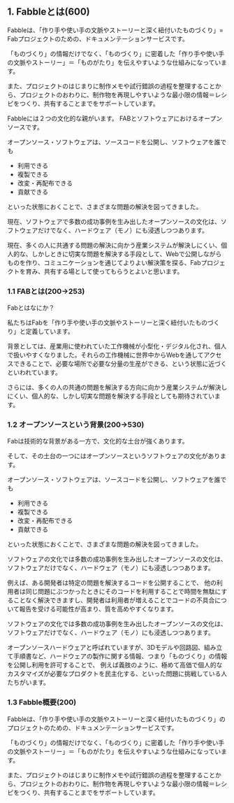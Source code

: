 ## 1. Fabbleとは(600)
Fabbleは、「作り手や使い手の文脈やストーリーと深く紐付いたものづくり」= Fabプロジェクトのための、ドキュメンテーションサービスです。

「ものづくり」の情報だけでなく、「ものづくり」に密着した「作り手や使い手の文脈やストーリー」＝「ものがたり」を伝えやすいような仕組みになっています。

また、プロジェクトのはじまりに制作メモや試行錯誤の過程を整理することから、プロジェクトのおわりに、制作物を再現しやすいような最小限の情報＝レシピをつくり、共有することまでをサポートしています。

Fabbleには２つの文化的な親がいます。
FABとソフトウェアにおけるオープンソースです。

オープンソース・ソフトウェアは、ソースコードを公開し、ソフトウェアを誰でも
* 利用できる
* 複製できる
* 改変・再配布できる
* 貢献できる

といった状態におくことで、さまざまな問題の解決を図ってきました。

現在、ソフトウェアで多数の成功事例を生み出したオープンソースの文化は、ソフトウェアだけでなく、ハードウェア（モノ）にも浸透しつつあります。

現在、多くの人に共通する問題の解決に向かう産業システムが解決しにくい、個人的な、しかしときに切実な問題を解決する手段として、Webで公開しながらものを作り、コミュニケーションを通じてよりよい解決策を探る、Fabプロジェクトを育み、共有する場として使ってもらうとよいと思います。

### 1.1 FABとは(200→253)

Fabとはなにか？

私たちはFabを「作り手や使い手の文脈やストーリーと深く紐付いたものづくり」と定義しています。

背景としては、産業用に使われていた工作機械が小型化・デジタル化され、個人で扱いやすくなりました。それらの工作機械に世界中からWebを通してアクセスできることで、必要な場所で必要な分量の生産ができる、という状態に近づくといわれています。

さらには、多くの人の共通の問題を解決する方向に向かう産業システムが解決しにくい、個人的な、しかし切実な問題を解決する手段としても期待されています。

### 1.2 オープンソースという背景(200→530)
Fabは技術的な背景がある一方で、文化的な土台が強くあります。

そして、その土台の一つにはオープンソースというソフトウェアの文化があります。

オープンソース・ソフトウェアは、ソースコードを公開し、ソフトウェアを誰でも
* 利用できる
* 複製できる
* 改変・再配布できる
* 貢献できる

といった状態におくことで、さまざまな問題の解決を図ってきました。

ソフトウェアの文化では多数の成功事例を生み出したオープンソースの文化は、ソフトウェアだけでなく、ハードウェア（モノ）にも浸透しつつあります。

例えば、ある開発者は特定の問題を解決するコードを公開することで、
他の利用者は同じ問題にぶつかったときにそのコードを利用することで時間を無駄にすることなく解決できますし、開発者は利用者が増えることでコードの不具合について報告を受ける可能性が高まり、質を高めやすくなります。

ソフトウェアの文化では多数の成功事例を生み出したオープンソースの文化は、ソフトウェアだけでなく、ハードウェア（モノ）にも浸透しつつあります。

オープンソースハードウェアと呼ばれていますが、3Dモデルや回路図、組み立て手順書など、ハードウェアの製作に関する情報、つまり「ものづくり」の情報を公開し利用を許可することで、
例えば義肢のように、極めて高価で個人的なカスタマイズが必要なプロダクトを民主化する、といった問題に挑戦している人たちがいます。

### 1.3 Fabble概要(200)
Fabbleは、「作り手や使い手の文脈やストーリーと深く紐付いたものづくり」のプロジェクトのための、ドキュメンテーションサービスです。

「ものづくり」の情報だけでなく、「ものづくり」に密着した「作り手や使い手の文脈やストーリー」＝「ものがたり」を伝えやすいような仕組みになっています。

また、プロジェクトのはじまりに制作メモや試行錯誤の過程を整理することから、プロジェクトのおわりに、制作物を再現しやすいような最小限の情報＝レシピをつくり、共有することまでをサポートしています。
